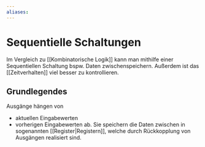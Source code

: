 ```yaml
---
aliases: 
---
```

# Sequentielle Schaltungen
Im Vergleich zu [[Kombinatorische Logik]] kann man mithilfe einer Sequentiellen Schaltung bspw. Daten zwischenspeichern.
Außerdem ist das [[Zeitverhalten]] viel besser zu kontrollieren.
## Grundlegendes
Ausgänge hängen von
- aktuellen Eingabewerten
- vorherigen Eingabewerten
 ab.
 Sie speichern die Daten zwischen in sogenannten [[Register|Registern]], welche durch Rückkopplung von Ausgängen realisiert sind.